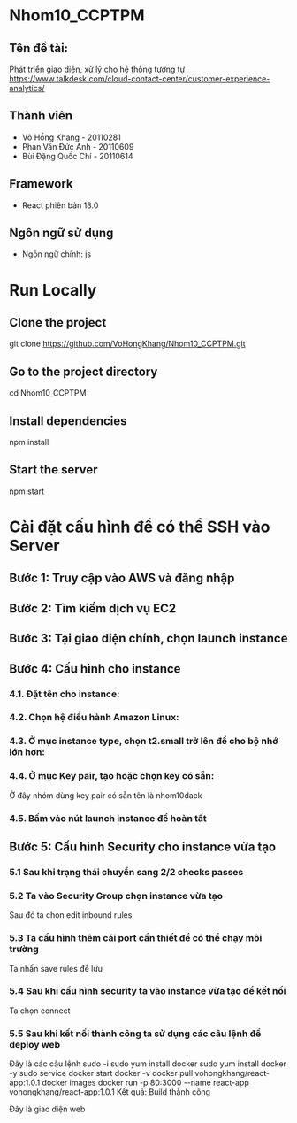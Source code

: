 # Nhom10_CCPTPM
## Tên đề tài:
Phát triển giao diện, xử lý cho hệ thống tương tự https://www.talkdesk.com/cloud-contact-center/customer-experience-analytics/ 

## Thành viên
* Võ Hồng Khang - 20110281
* Phan Văn Đức Anh - 20110609
* Bùi Đặng Quốc Chí - 20110614

## Framework
* React phiên bản 18.0


## Ngôn ngữ sử dụng
* Ngôn ngữ chính: js



# Run Locally
## Clone the project
git clone https://github.com/VoHongKhang/Nhom10_CCPTPM.git
## Go to the project directory 
cd Nhom10_CCPTPM
## Install dependencies
npm install
## Start the server
npm start

# Cài đặt cấu hình để có thể SSH vào Server
## Bước 1: Truy cập vào AWS và đăng nhập

## Bước 2: Tìm kiếm dịch vụ EC2

## Bước 3: Tại giao diện chính, chọn launch instance


## Bước 4: Cấu hình cho instance
### 4.1. Đặt tên cho instance:



### 4.2. Chọn hệ điều hành Amazon Linux:










### 4.3. Ở mục instance type, chọn t2.small trở lên để cho bộ nhớ lớn hơn:


### 4.4. Ở mục Key pair, tạo hoặc chọn key có sẵn:

Ở đây nhóm dùng key pair có sẵn tên là nhom10dack










### 4.5. Bấm vào nút launch instance để hoàn tất

## Bước 5: Cấu hình Security cho instance vừa tạo
### 5.1 Sau khi trạng thái chuyển sang 2/2 checks passes

### 5.2 Ta vào Security Group chọn instance vừa tạo

Sau đó ta chọn edit inbound rules


### 5.3 Ta cấu hình thêm cái port cần thiết để có thể chạy môi trường

Ta nhấn save rules để lưu

### 5.4 Sau khi cấu hình security ta vào instance vừa tạo để kết nối

Ta chọn connect

### 5.5 Sau khi kết nối thành công ta sử dụng các câu lệnh để deploy web

Đây là các câu lệnh
sudo -i
sudo yum install docker
sudo yum install docker -y
sudo service docker start
docker -v
docker pull vohongkhang/react-app:1.0.1
docker images
docker run -p 80:3000 --name react-app vohongkhang/react-app:1.0.1
Kết quả: Build thành công

Đây là giao diện web

 


